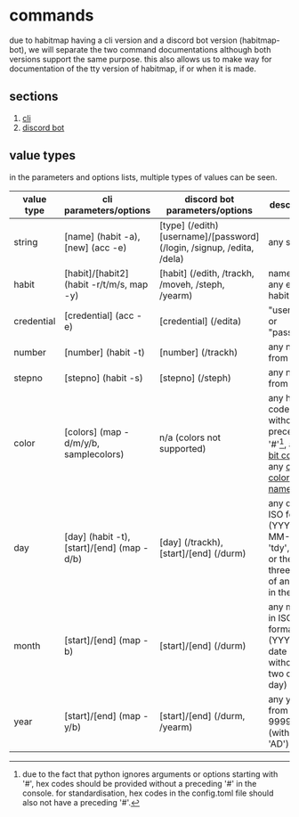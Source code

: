 # commands
due to habitmap having a cli version and a discord bot version (habitmap-bot), we will separate the two command documentations although both versions support the same purpose. 
this also allows us to make way for documentation of the tty version of habitmap, if or when it is made.

## sections
1. [cli](cli/README.md)
2. [discord bot](dcbot/README.md)

## value types
in the parameters and options lists, multiple types of values can be seen.

| value type | cli parameters/options                       | discord bot parameters/options                                            | description |
| ---------- | ------------------                           | ------------------------------                                            | ----------- |
| string     | [name] (habit -a), [new] (acc -e)            | [type] (/edith) [username]/[password] (/login, /signup, /edita, /dela)    | any string. |
| habit      | [habit]/[habit2] (habit -r/t/m/s, map -y)    | [habit] (/edith, /trackh, /moveh, /steph, /yearm)                         | name of any existing habit. |
| credential | [credential] (acc -e)                        | [credential] (/edita)                                                     | "username" or "password". |
| number     | [number] (habit -t)                          | [number] (/trackh)                                                        | any number from 0-4. |
| stepno     | [stepno] (habit -s)                          | [stepno] (/steph)                                                         | any number from 1-4. |
| color      | [colors] (map -d/m/y/b, samplecolors)        | n/a (colors not supported)                                                | any hex code without the preceding '#'[^1], any [4-bit colors](https://en.wikipedia.org/wiki/ANSI_escape_code#3-bit_and_4-bit) or any [custom color names](https://shuu-wasseo.github.io/habitmap-docs/configuration.html#custom-colors). |
| day        | [day] (habit -t), [start]/[end] (map -d/b)   | [day] (/trackh), [start]/[end] (/durm)                                    | any date in ISO format (YYYY-MM-DD), 'tdy', 'yst' or the first three letters of any day in the week. |
| month      | [start]/[end] (map -b)                       | [start]/[end] (/durm)                                                     | any month in ISO format. (YYYY-MM, date without last two digits / day) |
| year       | [start]/[end] (map -y/b)                     | [start]/[end] (/durm, /yearm)                                             | any year from 1 - 9999 AD. (without the 'AD') |

[^1]: due to the fact that python ignores arguments or options starting with '#', hex codes should be provided without a preceding '#' in the console. for standardisation, hex codes in the config.toml file should also not have a preceding '#'.
